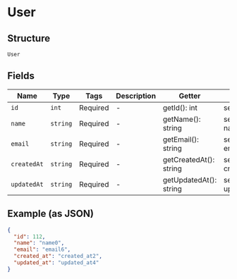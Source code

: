 
# User

## Structure

`User`

## Fields

| Name | Type | Tags | Description | Getter | Setter |
|  --- | --- | --- | --- | --- | --- |
| `id` | `int` | Required | - | getId(): int | setId(int id): void |
| `name` | `string` | Required | - | getName(): string | setName(string name): void |
| `email` | `string` | Required | - | getEmail(): string | setEmail(string email): void |
| `createdAt` | `string` | Required | - | getCreatedAt(): string | setCreatedAt(string createdAt): void |
| `updatedAt` | `string` | Required | - | getUpdatedAt(): string | setUpdatedAt(string updatedAt): void |

## Example (as JSON)

```json
{
  "id": 112,
  "name": "name0",
  "email": "email6",
  "created_at": "created_at2",
  "updated_at": "updated_at4"
}
```

